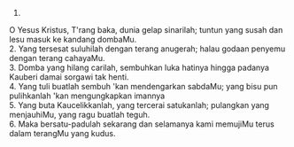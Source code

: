 1.
O Yesus Kristus, T'rang baka, dunia gelap sinarilah;
tuntun yang susah dan lesu masuk ke kandang dombaMu.
<br>
2.
Yang tersesat suluhilah dengan terang anugerah;
halau godaan penyemu dengan terang cahayaMu.
<br>
3.
Domba yang hilang carilah, sembuhkan luka hatinya
hingga padanya Kauberi damai sorgawi tak henti.
<br>
4.
Yang tuli buatlah sembuh 'kan mendengarkan sabdaMu;
yang bisu pun pulihkanlah 'kan mengungkapkan imannya
<br>
5.
Yang buta Kaucelikkanlah, yang tercerai satukanlah;
pulangkan yang menjauhiMu, yang ragu buatlah teguh.
<br>
6.
Maka bersatu-padulah sekarang dan selamanya
kami memujiMu terus dalam terangMu yang kudus.